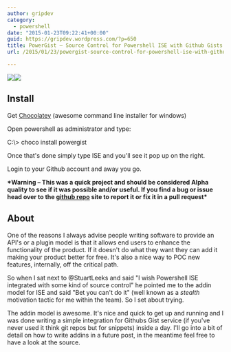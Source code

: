 ```yaml
---
author: gripdev
category:
  - powershell
date: "2015-01-23T09:22:41+00:00"
guid: https://gripdev.wordpress.com/?p=650
title: PowerGist – Source Control for Powershell ISE with Github Gists
url: /2015/01/23/powergist-source-control-for-powershell-ise-with-github-gists/

---
```

![](/wp-content/uploads/2015/01/012315_0922_powergistso1.png)![](/wp-content/uploads/2015/01/012315_0922_powergistso2.png)

## Install

Get [Chocolatey](https://chocolatey.org/) (awesome command line installer for windows)

Open powershell as administrator and type:

C:\\> choco install powergist

Once that's done simply type ISE and you'll see it pop up on the right.

Login to your Github account and away you go.

**\*Warning – This was a quick project and should be considered Alpha quality to see if it was possible and/or useful. If you find a bug or issue head over to the [github repo](https://github.com/lawrencegripper/PowerGist) site to report it or fix it in a pull request\***

## About

One of the reasons I always advise people writing software to provide an API's or a plugin model is that it allows end users to enhance the functionality of the product. If it doesn't do what they want they can add it making your product better for free. It's also a nice way to POC new features, internally, off the critical path.

So when I sat next to @StuartLeeks and said "I wish Powershell ISE integrated with some kind of source control" he pointed me to the addin model for ISE and said "Bet you can't do it" (well known as a _stealth_ motivation tactic for me within the team). So I set about trying.

The addin model is awesome. It's nice and quick to get up and running and I was done writing a simple integration for Githubs Gist service (if you've never used it think git repos but for snippets) inside a day. I'll go into a bit of detail on how to write addins in a future post, in the meantime feel free to have a look at the source.
